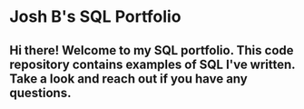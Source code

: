 # Josh B's SQL Portfolio

## Hi there! Welcome to my SQL portfolio. This code repository contains examples of SQL I've written. Take a look and reach out if you have any questions.
